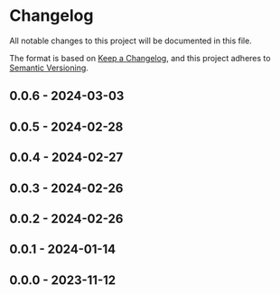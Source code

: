 # Changelog

All notable changes to this project will be documented in this file.

The format is based on [Keep a Changelog](https://keepachangelog.com/en/1.0.0/),
and this project adheres to [Semantic Versioning](https://semver.org/spec/v2.0.0.html).

## 0.0.6 - 2024-03-03

## 0.0.5 - 2024-02-28

## 0.0.4 - 2024-02-27

## 0.0.3 - 2024-02-26

## 0.0.2 - 2024-02-26

## 0.0.1 - 2024-01-14

## 0.0.0 - 2023-11-12
